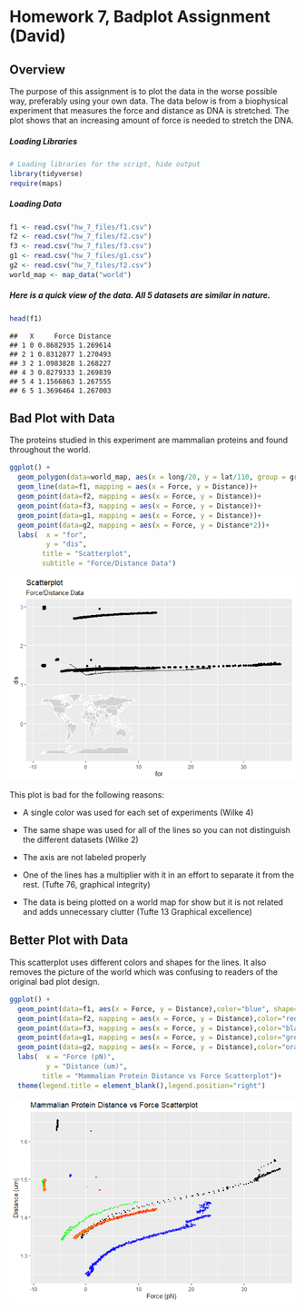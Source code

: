 Homework 7, Badplot Assignment (David)
================

## Overview

The purpose of this assignment is to plot the data in the worse possible
way, preferably using your own data. The data below is from a
biophysical experiment that measures the force and distance as DNA is
stretched. The plot shows that an increasing amount of force is needed
to stretch the DNA.

##### Loading Libraries

``` r
# Loading libraries for the script, hide output
library(tidyverse)
require(maps)
```

##### Loading Data

``` r
f1 <- read.csv("hw_7_files/f1.csv")
f2 <- read.csv("hw_7_files/f2.csv")
f3 <- read.csv("hw_7_files/f3.csv")
g1 <- read.csv("hw_7_files/g1.csv")
g2 <- read.csv("hw_7_files/f2.csv")
world_map <- map_data("world")
```

##### Here is a quick view of the data. All 5 datasets are similar in nature.

``` r
head(f1)
```

    ##   X     Force Distance
    ## 1 0 0.8682935 1.269614
    ## 2 1 0.8312877 1.270493
    ## 3 2 1.0983828 1.268227
    ## 4 3 0.8279333 1.269839
    ## 5 4 1.1566863 1.267555
    ## 6 5 1.3696464 1.267003

## Bad Plot with Data

The proteins studied in this experiment are mammalian proteins and found
throughout the world.

``` r
ggplot() +
  geom_polygon(data=world_map, aes(x = long/20, y = lat/110, group = group),fill="lightgray", colour = "white") +
  geom_line(data=f1, mapping = aes(x = Force, y = Distance))+
  geom_point(data=f2, mapping = aes(x = Force, y = Distance))+
  geom_point(data=f3, mapping = aes(x = Force, y = Distance))+
  geom_point(data=g1, mapping = aes(x = Force, y = Distance))+
  geom_point(data=g2, mapping = aes(x = Force, y = Distance*2))+
  labs(  x = "for", 
         y = "dis",
        title = "Scatterplot", 
        subtitle = "Force/Distance Data")
```

![](hw_7_files/figure-gfm/unnamed-chunk-4-1.png)<!-- -->

This plot is bad for the following reasons:

-   A single color was used for each set of experiments (Wilke 4)

-   The same shape was used for all of the lines so you can not
    distinguish the different datasets (Wilke 2)

-   The axis are not labeled properly

-   One of the lines has a multiplier with it in an effort to separate
    it from the rest. (Tufte 76, graphical integrity)

-   The data is being plotted on a world map for show but it is not
    related and adds unnecessary clutter (Tufte 13 Graphical excellence)

## Better Plot with Data

This scatterplot uses different colors and shapes for the lines. It also
removes the picture of the world which was confusing to readers of the
original bad plot design.

``` r
ggplot() +
  geom_point(data=f1, aes(x = Force, y = Distance),color="blue", shape=13,size=0.5)+
  geom_point(data=f2, mapping = aes(x = Force, y = Distance),color="red",shape=14,size=0.5)+
  geom_point(data=f3, mapping = aes(x = Force, y = Distance),color="black",shape=15,size=0.5)+
  geom_point(data=g1, mapping = aes(x = Force, y = Distance),color="green",shape=16,size=0.5)+
  geom_point(data=g2, mapping = aes(x = Force, y = Distance),color="orange",shape=17,size=0.5)+
  labs(  x = "Force (pN)", 
         y = "Distance (um)",
        title = "Mammalian Protein Distance vs Force Scatterplot")+
  theme(legend.title = element_blank(),legend.position="right")
```

![](hw_7_files/figure-gfm/unnamed-chunk-5-1.png)<!-- -->
